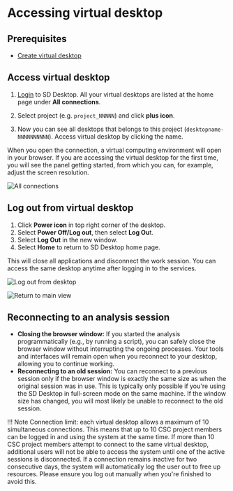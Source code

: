 # Accessing virtual desktop

## Prerequisites
* [Create virtual desktop](sd-desktop-create.md)

## Access virtual desktop

1. [Login](./sd-desktop-login.md) to SD Desktop. All your virtual desktops are listed at the home page under **All connections**.

2. Select project (e.g. `project_NNNNN`) and click **plus icon**.
  
3. Now you can see all desktops that belongs to this project (`desktopname-NNNNNNNNNN`). Access virtual desktop by clicking the name.

When you open the connection, a virtual computing environment will open in your browser. If you are accessing the virtual desktop for the first time, you will see the panel getting started, from which you can, for example, adjust the screen resolution.

![All connections](https://a3s.fi/docs-files/sensitive-data/SD_Desktop/Desktop_AllConnections.png)


## Log out from virtual desktop

1. Click **Power icon** in top right corner of the desktop. 
2. Select **Power Off/Log out**, then select **Log Ou**t.
3. Select **Log Out** in the new window.
4. Select **Home** to return to SD Desktop home page. 

This will close all applications and disconnect the work session. You can access the same desktop anytime after logging in to the services.

![Log out from desktop](https://a3s.fi/docs-files/sensitive-data/SD_Desktop/Desktop_LogOut1.png)

![Return to main view](https://a3s.fi/docs-files/sensitive-data/SD_Desktop/Desktop_LogOut2.png)

## Reconnecting to an analysis session

* **Closing the browser window:** If you started the analysis programmatically (e.g., by running a script), you can safely close the browser window without interrupting the ongoing processes. Your tools and interfaces will remain open when you reconnect to your desktop, allowing you to continue working.
* **Reconnecting to an old session:** You can reconnect to a previous session only if the browser window is exactly the same size as when the original session was in use. This is typically only possible if you're using the SD Desktop in full-screen mode on the same machine. If the window size has changed, you will most likely be unable to reconnect to the old session.

!!! Note
    Connection limit: each virtual desktop allows a maximum of 10 simultaneous connections. This means that up to 10 CSC project members can be logged in and using the system at the same time. If more than 10 CSC project members attempt to connect to the same virtual desktop, additional users will not be able to access the system until one of the active sessions is disconnected.
    If a connection remains inactive for two consecutive days, the system will automatically log the user out to free up resources. Please ensure you log out manually when you're finished to avoid this.